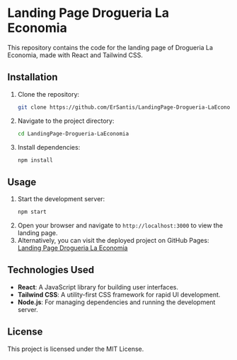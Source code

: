 # Landing Page Drogueria La Economia

This repository contains the code for the landing page of Drogueria La Economia, made with React and Tailwind CSS.

## Installation

1. Clone the repository:
   ```bash
   git clone https://github.com/ErSantis/LandingPage-Drogueria-LaEconomia.git
   ```
2. Navigate to the project directory:
   ```bash
   cd LandingPage-Drogueria-LaEconomia
   ```
3. Install dependencies:
   ```bash
   npm install
   ```

## Usage

1. Start the development server:
   ```bash
   npm start
   ```
2. Open your browser and navigate to `http://localhost:3000` to view the landing page.
3. Alternatively, you can visit the deployed project on GitHub Pages:
   [Landing Page Drogueria La Economia](https://ersantis.github.io/LandigPage-Drogueria-LaEconomia/)

## Technologies Used

- **React**: A JavaScript library for building user interfaces.
- **Tailwind CSS**: A utility-first CSS framework for rapid UI development.
- **Node.js**: For managing dependencies and running the development server.



## License

This project is licensed under the MIT License.


